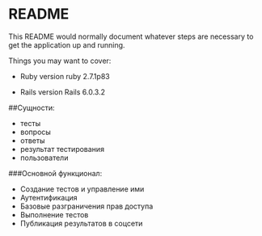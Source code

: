 # README

This README would normally document whatever steps are necessary to get the
application up and running.

Things you may want to cover:

* Ruby version
ruby 2.7.1p83 

* Rails version
Rails 6.0.3.2

##Сущности:
* тесты
* вопросы
* ответы
* результат тестирования
* пользователи

###Основной функционал:
* Создание тестов и управление ими
* Аутентификация
* Базовые разграничения прав доступа
* Выполнение тестов
* Публикация результатов в соцсети
